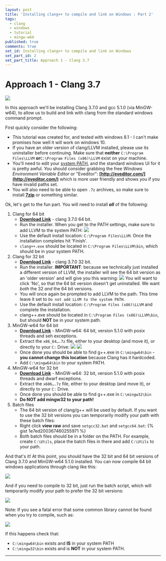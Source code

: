 ```yaml
---
layout: post
title: 'Installing clang++ to compile and link on Windows : Part 2'
tags:
  - clang
  - windows
  - tutorial
  - mingw-w64
published: true
comments: true
set_id: Installing clang++ to compile and link on Windows
set_part_id: 2
set_part_title: Approach 1 - Clang 3.7
---
```



# Approach 1 - Clang 3.7

![](http://i.imgur.com/UXbYbAO.png)

In this approach we'll be installing Clang 3.7.0 and gcc 5.1.0 (via MinGW-w64), to allow us to build and link with clang from the standard windows command prompt.

<!-- more -->

First quickly consider the following:

- This tutorial was created for, and tested with windows 8.1 - I can't make promises how well it will work on windows 10.
- If you have an older version of clang/LLVM installed, please use its uninstaller before continuing. Make sure that **neither** `C:\Program Files\LLVM` **or**`C:\Program Files (x86)\LLVM` exist on your machine.
- You'll need to edit your [system PATH](http://www.computerhope.com/issues/ch000549.htm), and the standard windows UI for it is pretty awful. You should consider grabbing the free *Windows Environment Variable Editor* or "Eveditor": **[http://eveditor.com/](http://eveditor.com/)** which is more user friendly and shows you if you have invalid paths set.
- You will also need to be able to open `.7z` archives, so make sure to install **[7zip](http://www.7-zip.org/)** or something similar.


Ok, let's get to the fun part. You will need to install ***all*** of the following:

1. Clang for 64 bit
    - **[Download Link](http://releases.llvm.org/3.7.0/LLVM-3.7.0-win64.exe)** - clang 3.7.0 64 bit.
    - Run the installer. When you get to the PATH settings, make sure to add LLVM to the system PATH:
    ![](http://i.imgur.com/AIjaxKk.png)
    - Use the default install location: `C:\Program Files\LLVM`. Once the installation completes hit 'Finish'.
    - `clang++.exe` should be located in `C:\Program Files\LLVM\bin`, which should be in your system PATH.
2. Clang for 32 bit
    - **[Download Link](http://releases.llvm.org/3.7.0/LLVM-3.7.0-win32.exe)** - clang 3.7.0 32 bit.
    - Run the installer. **IMPORTANT**: because we technically just installed a different version of LLVM, the installer will see the 64 bit version as an 'older version' and will give you this warning:
        ![](http://i.imgur.com/TcfUY3b.png)
        You will want to click 'No', so that the 64 bit version doesn't get uninstalled. We want *both* the 32 *and* the 64 bit versions.
    - You will once again be prompted to add LLVM to the path. This time leave it set to `Do not add LLVM to the system PATH`.
    - Use the default install location: `C:\Program Files (x86)\LLVM` and complete the installation.
    - clang++.exe should be located in `C:\Program Files (x86)\LLVM\bin`, but should **NOT** be in your system path.
3. MinGW-w64 for 64 bit
    - **[Download Link](http://sourceforge.net/projects/mingw-w64/files/Toolchains%20targetting%20Win64/Personal%20Builds/mingw-builds/5.1.0/threads-posix/seh/x86_64-5.1.0-release-posix-seh-rt_v4-rev0.7z/download)** - MinGW-w64: 64 bit, version 5.1.0 with posix threads and seh exceptions.
    - Extract the `x86_64….7z` file, either to your desktop (and move it), or directly to your `C:` Drive:
        ![](http://i.imgur.com/uNrTJ7n.png)
        ![](http://i.imgur.com/73ppN2J.png)
    - Once done you should be able to find g++.exe in `C:\mingw64\bin` - **you cannot change this location** because Clang has it hardcoded.
    - Add `C:\mingw64\bin` to your system PATH.
4. MinGW-w64 for 32 bit
    - **[Download Link](http://sourceforge.net/projects/mingw-w64/files/Toolchains%20targetting%20Win32/Personal%20Builds/mingw-builds/5.1.0/threads-posix/dwarf/i686-5.1.0-release-posix-dwarf-rt_v4-rev0.7z/download)** -  MinGW-w64: 32 bit, version 5.1.0 with posix threads and dwarf exceptions.
    - Extract the `x686….7z` file, either to your desktop (and move it), or directly to your `C:` Drive.
    - Once done you should be able to find g++.exe in `C:\mingw32\bin`
    - **Do NOT add mingw32 to your path!**
5. Batch files
    - The 64 bit version of clang/g++ will be used by default. If you want to use the 32 bit versions you can temporarily modify your path with these batch files:
    - Right click **view raw** and save `setgcc32.bat` and `setgcc64.bat`:
    {% gist 1e7ed200367460255971 %}
    - Both batch files should be in a folder on the PATH. For example, create `C:\Utils`, place the batch files in there and add `C:\Utils` to your path.
    
And that's it! At this point, you should have the 32 bit and 64 bit versions of Clang 3.7.0 and MinGW-w64 5.1.0 installed. You can now compile 64 bit windows applications through clang like this:
  
  ![](http://i.imgur.com/ZbQGQgT.png")

And if you need to compile to 32 bit, just run the batch script, which will temporarily modify your path to prefer the 32 bit versions:

  ![](http://i.imgur.com/hh0dRO2.png")
  

Note: If you see a fatal error that some common library cannot be found when you try to compile, such as:

  ![](http://i.imgur.com/UNerbDA.png)
    
If this happens check that:

  - `C:\mingw64\bin` exists and **IS** in your system PATH
  - `C:\mingw32\bin` exists and is **NOT** in your system PATH.









----
